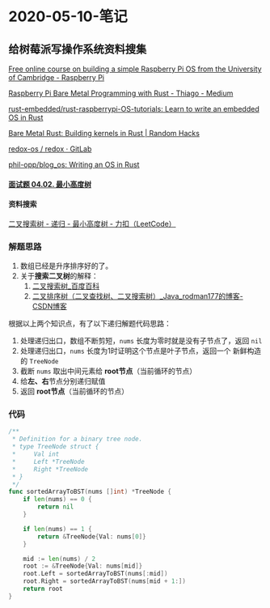 # 2020-05-10-笔记

## 给树莓派写操作系统资料搜集

[Free online course on building a simple Raspberry Pi OS from the University of Cambridge - Raspberry Pi](https://www.raspberrypi.org/blog/building-a-simple-raspberry-pi-os/)



[Raspberry Pi Bare Metal Programming with Rust - Thiago - Medium](https://medium.com/@thiagopnts/raspberry-pi-bare-metal-programming-with-rust-a6f145e84024)



[rust-embedded/rust-raspberrypi-OS-tutorials: Learn to write an embedded OS in Rust](https://github.com/rust-embedded/rust-raspberrypi-OS-tutorials)



[Bare Metal Rust: Building kernels in Rust | Random Hacks](http://www.randomhacks.net/bare-metal-rust/)



[redox-os / redox · GitLab](https://gitlab.redox-os.org/redox-os/redox/)



[phil-opp/blog_os: Writing an OS in Rust](https://github.com/phil-opp/blog_os)

#### [面试题 04.02. 最小高度树](https://leetcode-cn.com/problems/minimum-height-tree-lcci/)



#### 资料搜索

[二叉搜索树 - 递归 - 最小高度树 - 力扣（LeetCode）](https://leetcode-cn.com/problems/minimum-height-tree-lcci/solution/er-cha-sou-suo-shu-di-gui-by-evaccino/)

### 解题思路

1. 数组已经是升序排序好的了。
2. 关于**搜索二叉树**的解释：
   1. [二叉搜索树_百度百科](https://baike.baidu.com/item/%E4%BA%8C%E5%8F%89%E6%90%9C%E7%B4%A2%E6%A0%91/7077855?fr=aladdin)
   2. [二叉排序树（二叉查找树、二叉搜索树）_Java_rodman177的博客-CSDN博客](https://blog.csdn.net/rodman177/article/details/89771156)

根据以上两个知识点，有了以下递归解题代码思路：

1. 处理递归出口，数组不断剪短，`nums` 长度为零时就是没有子节点了，返回 `nil`
2. 处理递归出口，`nums` 长度为1时证明这个节点是叶子节点，返回一个 新鲜构造的 `TreeNode`
3. 截断 `nums` 取出中间元素给 **root节点**（当前循环的节点）
4. 给**左、右**节点分别递归赋值
5. 返回 **root节点**（当前循环的节点）

### 代码

```go
/**
 * Definition for a binary tree node.
 * type TreeNode struct {
 *     Val int
 *     Left *TreeNode
 *     Right *TreeNode
 * }
 */
func sortedArrayToBST(nums []int) *TreeNode {
    if len(nums) == 0 {
        return nil
    }

    if len(nums) == 1 {
        return &TreeNode{Val: nums[0]}
    }

    mid := len(nums) / 2
    root := &TreeNode{Val: nums[mid]}
    root.Left = sortedArrayToBST(nums[:mid])
    root.Right = sortedArrayToBST(nums[mid + 1:])
    return root
}
```